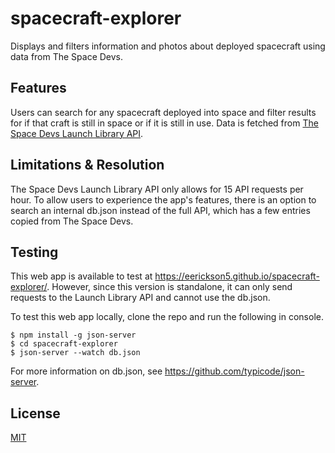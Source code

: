 # spacecraft-explorer
Displays and filters information and photos about deployed spacecraft using data from The Space Devs.

## Features

Users can search for any spacecraft deployed into space and filter results for if that craft is still in space or if it is still in use.  Data is fetched from [The Space Devs Launch Library API](https://ll.thespacedevs.com/2.2.0/spacecraft/).

## Limitations & Resolution

The Space Devs Launch Library API only allows for 15 API requests per hour.  To allow users to experience the app's features, there is an option to search an internal db.json instead of the full API, which has a few entries copied from The Space Devs.  

## Testing
This web app is available to test at https://eerickson5.github.io/spacecraft-explorer/.  However, since this version is standalone, it can only send requests to the Launch Library API and cannot use the db.json.

To test this web app locally, clone the repo and run the following in console.

```zshell
$ npm install -g json-server
$ cd spacecraft-explorer
$ json-server --watch db.json
```

For more information on db.json, see https://github.com/typicode/json-server.

## License

[MIT](https://choosealicense.com/licenses/mit/)